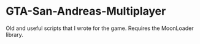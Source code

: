 # GTA-San-Andreas-Multiplayer

Old and useful scripts that I wrote for the game.
Requires the MoonLoader library.

